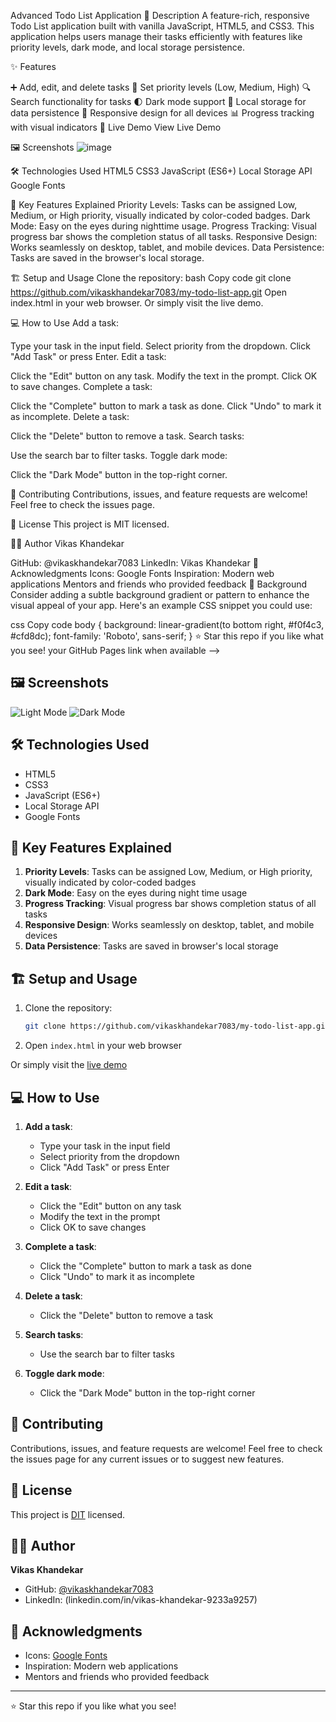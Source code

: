 Advanced Todo List Application
📝 Description
A feature-rich, responsive Todo List application built with vanilla JavaScript, HTML5, and CSS3. This application helps users manage their tasks efficiently with features like priority levels, dark mode, and local storage persistence.

✨ Features

➕ Add, edit, and delete tasks
🎯 Set priority levels (Low, Medium, High)
🔍 Search functionality for tasks
🌓 Dark mode support
💾 Local storage for data persistence
📱 Responsive design for all devices
📊 Progress tracking with visual indicators
🚀 Live Demo
View Live Demo <!-- Update this with your GitHub Pages link when available -->

🖼️ Screenshots
![image](https://github.com/user-attachments/assets/5bf706d7-f8e9-4aab-bf71-97eef69496fd)


🛠️ Technologies Used
HTML5
CSS3
JavaScript (ES6+)
Local Storage API
Google Fonts


🎯 Key Features Explained
Priority Levels: Tasks can be assigned Low, Medium, or High priority, visually indicated by color-coded badges.
Dark Mode: Easy on the eyes during nighttime usage.
Progress Tracking: Visual progress bar shows the completion status of all tasks.
Responsive Design: Works seamlessly on desktop, tablet, and mobile devices.
Data Persistence: Tasks are saved in the browser's local storage.


🏗️ Setup and Usage
Clone the repository:
bash
Copy code
git clone https://github.com/vikaskhandekar7083/my-todo-list-app.git
Open index.html in your web browser.
Or simply visit the live demo.


💻 How to Use
Add a task:

Type your task in the input field.
Select priority from the dropdown.
Click "Add Task" or press Enter.
Edit a task:

Click the "Edit" button on any task.
Modify the text in the prompt.
Click OK to save changes.
Complete a task:

Click the "Complete" button to mark a task as done.
Click "Undo" to mark it as incomplete.
Delete a task:

Click the "Delete" button to remove a task.
Search tasks:

Use the search bar to filter tasks.
Toggle dark mode:

Click the "Dark Mode" button in the top-right corner.

🤝 Contributing
Contributions, issues, and feature requests are welcome! Feel free to check the issues page.

📝 License
This project is MIT licensed.


👨‍💻 Author
Vikas Khandekar

GitHub: @vikaskhandekar7083
LinkedIn: Vikas Khandekar
🙏 Acknowledgments
Icons: Google Fonts
Inspiration: Modern web applications
Mentors and friends who provided feedback
🎨 Background
Consider adding a subtle background gradient or pattern to enhance the visual appeal of your app. Here's an example CSS snippet you could use:

css
Copy code
body {
    background: linear-gradient(to bottom right, #f0f4c3, #cfd8dc);
    font-family: 'Roboto', sans-serif;
}
⭐️ Star this repo if you like what you see! your GitHub Pages link when available -->

## 🖼️ Screenshots
![Light Mode](![image](https://github.com/user-attachments/assets/91861fc3-8471-41d0-aefe-bd100fca4a7a)
)
![Dark Mode](![image](https://github.com/user-attachments/assets/856eb7b6-be33-43f6-86b8-b869cd532101)
)

## 🛠️ Technologies Used
- HTML5
- CSS3
- JavaScript (ES6+)
- Local Storage API
- Google Fonts

## 🎯 Key Features Explained
1. **Priority Levels**: Tasks can be assigned Low, Medium, or High priority, visually indicated by color-coded badges
2. **Dark Mode**: Easy on the eyes during night time usage
3. **Progress Tracking**: Visual progress bar shows completion status of all tasks
4. **Responsive Design**: Works seamlessly on desktop, tablet, and mobile devices
5. **Data Persistence**: Tasks are saved in browser's local storage



## 🏗️ Setup and Usage
1. Clone the repository:
   ```bash
   git clone https://github.com/vikaskhandekar7083/my-todo-list-app.git
   ```
2. Open `index.html` in your web browser

Or simply visit the [live demo](https://vikaskhandekar7083.github.io/my-todo-list-app/)

## 💻 How to Use
1. **Add a task**: 
   - Type your task in the input field
   - Select priority from the dropdown
   - Click "Add Task" or press Enter

2. **Edit a task**:
   - Click the "Edit" button on any task
   - Modify the text in the prompt
   - Click OK to save changes

3. **Complete a task**:
   - Click the "Complete" button to mark a task as done
   - Click "Undo" to mark it as incomplete

4. **Delete a task**:
   - Click the "Delete" button to remove a task

5. **Search tasks**:
   - Use the search bar to filter tasks

6. **Toggle dark mode**:
   - Click the "Dark Mode" button in the top-right corner

## 🤝 Contributing
Contributions, issues, and feature requests are welcome! Feel free to check the issues page for any current issues or to suggest new features.

## 📝 License
This project is [DIT](https://choosealicense.com/licenses/dit/) licensed.

## 👨‍💻 Author
**Vikas Khandekar**
- GitHub: [@vikaskhandekar7083](https://github.com/vikaskhandekar7083)
- LinkedIn: (linkedin.com/in/vikas-khandekar-9233a9257)

## 🙏 Acknowledgments
- Icons: [Google Fonts](https://fonts.google.com/)
- Inspiration: Modern web applications
- Mentors and friends who provided feedback

---
⭐️ Star this repo if you like what you see!
